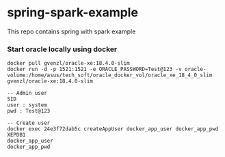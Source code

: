 # spring-spark-example
This repo contains spring with spark example

### Start oracle locally using docker
```
docker pull gvenzl/oracle-xe:18.4.0-slim
docker run -d -p 1521:1521 -e ORACLE_PASSWORD=Test@123 -v oracle-volume:/home/asus/tech_soft/oracle_docker_vol/oracle_xe_18_4_0_slim gvenzl/oracle-xe:18.4.0-slim

-- Admin user
SID
user : system
pwd : Test@123

-- Create user
docker exec 24e3f72dab5c createAppUser docker_app_user docker_app_pwd
XEPDB1
docker_app_user
docker_app_pwd

```

